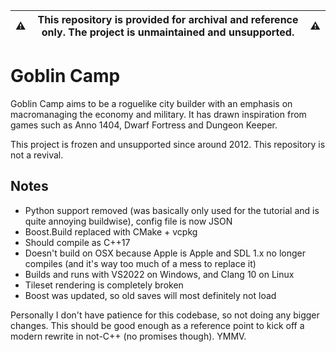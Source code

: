 | :warning: | **This repository is provided for archival and reference only. The project is unmaintained and unsupported.** | :warning: |
| --- | --- | --- |

# Goblin Camp

Goblin Camp aims to be a roguelike city builder with an emphasis on
macromanaging the economy and military. It has drawn inspiration from games
such as Anno 1404, Dwarf Fortress and Dungeon Keeper.

This project is frozen and unsupported since around 2012. This repository is not a revival.

## Notes

- Python support removed (was basically only used for the tutorial and is quite annoying buildwise), config file is now JSON
- Boost.Build replaced with CMake + vcpkg
- Should compile as C++17
- Doesn't build on OSX because Apple is Apple and SDL 1.x no longer compiles (and it's way too much of a mess to replace it)
- Builds and runs with VS2022 on Windows, and Clang 10 on Linux
- Tileset rendering is completely broken
- Boost was updated, so old saves will most definitely not load

Personally I don't have patience for this codebase, so not doing any bigger changes. This should be good enough
as a reference point to kick off a modern rewrite in not-C++ (no promises though). YMMV.

